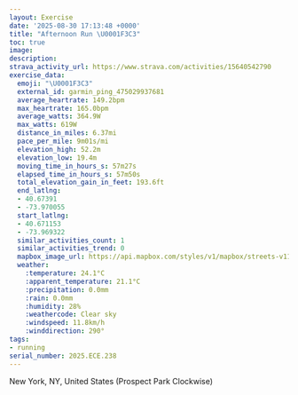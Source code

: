 ```yaml
---
layout: Exercise
date: '2025-08-30 17:13:48 +0000'
title: "Afternoon Run \U0001F3C3"
toc: true
image:
description:
strava_activity_url: https://www.strava.com/activities/15640542790
exercise_data:
  emoji: "\U0001F3C3"
  external_id: garmin_ping_475029937681
  average_heartrate: 149.2bpm
  max_heartrate: 165.0bpm
  average_watts: 364.9W
  max_watts: 619W
  distance_in_miles: 6.37mi
  pace_per_mile: 9m01s/mi
  elevation_high: 52.2m
  elevation_low: 19.4m
  moving_time_in_hours_s: 57m27s
  elapsed_time_in_hours_s: 57m50s
  total_elevation_gain_in_feet: 193.6ft
  end_latlng:
  - 40.67391
  - -73.970055
  start_latlng:
  - 40.671153
  - -73.969322
  similar_activities_count: 1
  similar_activities_trend: 0
  mapbox_image_url: https://api.mapbox.com/styles/v1/mapbox/streets-v11/static/path-5+787af2-1.0(kbfwFjbnbMLErAy%40%5CE~%40%40f%40Ed%40M%5EWX%5BJQZw%40Nm%40Vc%40Pe%40NWJW%60%40k%40%60%40e%40Xe%40v%40w%40r%40WbBy%40vAg%40n%40OjBw%40f%40Of%40%3F%7C%40I%7C%40%40p%40QnAm%40d%40MZS~CgAnBeAd%40%5DNCzA%7B%40b%40Ot%40GZ%40h%40HZAh%40Md%40S%60AY%5CQt%40Yt%40Or%40In%40G%5E%3F%60ALRFp%40VvBhAdA%7C%40v%40%7C%40j%40z%40d%40x%40Pb%40%5CbAr%40%7CEP~BHh%40%60%40nB%60%40hA%40Io%40oB%5DcBX~AZhA%5C%7C%40Zl%40bBdCb%40v%40%60%40~%40Vz%40L%7C%40Dn%40%3Fb%40G~%40GXO%5Cg%40t%40_%40%5C_%40Vo%40Ts%40Na%40%3Fy%40G_AW%7B%40Mc%40Aw%40Jy%40Z_%40Xm%40l%40%5Db%40s%40t%40g%40%5EQFKLoARaAB%7DAGk%40%3F%7BAIo%40OIBCL%40DD%40%60%40Mj%40G%7C%40%40xAFRAz%40Fj%40A%5EEFEGAmAVU%40sAA%5DEY%40u%40Gg%40%40y%40P%7D%40r%40g%40n%40cAdCWh%40%5Dd%40k%40f%40%5Dd%40Q%5E%5BdAId%40Gh%40I%60BWz%40%5Bv%40c%40h%40i%40%60%40o%40Nq%40%40g%40Ia%40SWOy%40w%40_%40g%40y%40_B_AyCaAaCe%40%7B%40cAuAEChArAj%40%60Ah%40jAd%40%7CAEOw%40sBm%40kAk%40%7B%40i%40i%40kAcASWWMUOaAm%40g%40Ui%40%5Do%40y%40KOs%40s%40_%40%5Ba%40Ug%40M_AC%5B%40w%40N%7BBPoA%40i%40GaBc%40sAk%40UOe%40c%40c%40m%40_AaA%7DBkAGGhB~%40TH%5EVVZw%40q%40%7BBoAu%40w%40Wg%40YyAD%7D%40ReAd%40_AfA_%40h%40GS%3Fc%40Hk%40%5C%5B%5EOTSl%40GDM%40%40CBlALfAFZVr%40LL%5CT~CfBb%40f%40LVx%40%7C%40xA%7C%40%60%40LdBPrAFh%40%40~%40Ib%40%3FvAMl%40%40JA%5CFh%40Pn%40X%60%40%5CpB%7CB%60%40VzAt%40%5CZb%40ZdBjBf%40p%40v%40%7CA%5C%60AV~%40Z~%40n%40xAh%40~%40%5Eh%40h%40d%40jAj%40%60ADd%40ITGTOTO%60%40o%40d%40uAAN%5Bz%40a%40t%40SVi%40Zg%40H%5D%40w%40K_%40MkA%7D%40s%40_Ao%40uAe%40qA%5BgA_AcCcA%7DAe%40m%40_%40_%40_Au%40Y%5DkCsAi%40c%40oAwAIM%5BY_%40S_%40MWGq%40G%5B%40iBV%7DBJq%40Ek%40G_B_%40c%40O%5BOUQy%40%7D%40o%40i%40g%40k%40wBqA%5BUg%40g%40%7B%40uAo%40g%40IC),pin-s-s+e5b22e(-73.96918,40.6687),pin-s-f+89ae00(-73.96980000000008,40.67153000000002)/auto/800x800?access_token=pk.eyJ1Ijoiam9zaGJlY2ttYW4iLCJhIjoiY205eWR2aDd1MWZ6djJrbXc4a3M0bWZleiJ9.XiG9OWkNcZk2QzjJbxLB4A
  weather:
    :temperature: 24.1°C
    :apparent_temperature: 21.1°C
    :precipitation: 0.0mm
    :rain: 0.0mm
    :humidity: 28%
    :weathercode: Clear sky
    :windspeed: 11.8km/h
    :winddirection: 290°
tags:
- running
serial_number: 2025.ECE.238
---
```

New York, NY, United States (Prospect Park Clockwise)
